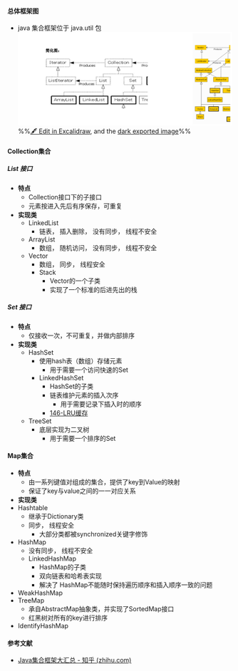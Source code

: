 #### 总体框架图
- java 集合框架位于 java.util 包
![](attachments/Java%E9%9B%86%E5%90%88%E6%A1%86%E6%9E%B6%202023-01-17%2017.13.43.excalidraw.svg)
%%[🖋 Edit in Excalidraw](attachments/Java%E9%9B%86%E5%90%88%E6%A1%86%E6%9E%B6%202023-01-17%2017.13.43.excalidraw.md), and the [dark exported image](attachments/Java%E9%9B%86%E5%90%88%E6%A1%86%E6%9E%B6%202023-01-17%2017.13.43.excalidraw.dark.svg)%%
#### Collection集合
##### List 接口
- **特点**
	- Collection接口下的子接口
	- 元素按进入先后有序保存，可重复
- **实现类**
	- LinkedList
		- 链表， 插入删除， 没有同步， 线程不安全
	- ArrayList
		-  数组， 随机访问， 没有同步， 线程不安全
	- Vector
		- 数组， 同步， 线程安全
		- Stack
			- Vector的一个子类
			- 实现了一个标准的后进先出的栈
##### Set 接口
- **特点**
	- 仅接收一次，不可重复，并做内部排序
- **实现类**
	- HashSet
		- 使用hash表（数组）存储元素
			- 用于需要一个访问快速的Set
		- LinkedHashSet 
			- HashSet的子类
			- 链表维护元素的插入次序
				- 用于需要记录下插入时的顺序
			- [146-LRU缓存](../Leetcode/146-LRU缓存.md)
	- TreeSet 
		- 底层实现为二叉树
			- 用于需要一个排序的Set

#### Map集合
- **特点**
	- 由一系列键值对组成的集合，提供了key到Value的映射
	- 保证了key与value之间的一一对应关系
- **实现类**
- Hashtable
	- 继承于Dictionary类
	- 同步， 线程安全
		- 大部分类都被synchronized关键字修饰
- HashMap 
	- 没有同步， 线程不安全
	- LinkedHashMap
		- HashMap的子类
		- 双向链表和哈希表实现
		- 解决了 HashMap不能随时保持遍历顺序和插入顺序一致的问题
- WeakHashMap
- TreeMap
	- 承自AbstractMap抽象类，并实现了SortedMap接口
	- 红黑树对所有的key进行排序
- IdentifyHashMap
#### 参考文献
- [Java集合框架大汇总 - 知乎 (zhihu.com)](https://zhuanlan.zhihu.com/p/39179165)

